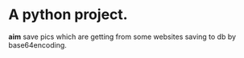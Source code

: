 # A python project.

**aim** save pics which are getting from some websites saving to db by base64encoding.